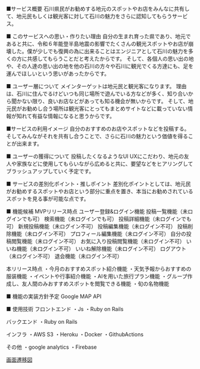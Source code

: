 ■サービス概要
石川県民がお勧めする地元のスポットやお店をみんなに共有して、地元民もしくは観光客に対して石川の魅力をさらに認知してもらうサービス。

■ このサービスへの思い・作りたい理由
自分の生まれ育った県であり、地元であると共に、令和６年能登半島地震の影響でたくさんの観光スポットやお店が崩壊した。僕が少しでも復興の為に出来ることはエンジニアとして石川の魅力を多くの方に共感してもらうことだと考えたからです。
そして、各個人の思い出の地や、その人達の思い出の地を他の石川の方々や石川に観光でくる方達にも、足を運んでほしいという思いがあったからです。

■ ユーザー層について
メインターゲットは地元民と観光客になります。
理由は、石川に住んでるけどいつも同じ場所で遊んでいる方などが多く、知り合いから聞かない限り、良いお店などがあっても知る機会が無いからです。
そして、地元民がお勧めし合う場所は観光客にとってもまとめサイトなどに載っていない情報が知れて有益な情報になると思うからです。

■サービスの利用イメージ
自分のおすすめのお店やスポットなどを投稿する。そしてみんながそれを共有し合うことで、さらに石川の魅力という価値を得ることが出来ます。

■ ユーザーの獲得について
投稿したくなるようなUI UXにこだわり、地元の友人や家族などに使用してもらいながら広めると共に、要望などをヒアリングしてブラッシュアップしていく予定です。

■ サービスの差別化ポイント・推しポイント
差別化ポイントとしては、地元民がお勧めするスポットやお店という部分に重点を置き、本当にお勧めされているスポットを見る事が可能な点です。

■ 機能候補
MVPリリース時点
 ユーザー登録&ログイン機能
 投稿一覧機能（未ログインでも可）
 検索機能（未ログインでも可）
 投稿詳細機能（未ログインでも可）
 新規投稿機能（未ログイン不可）
 投稿編集機能（未ログイン不可）
 投稿削除機能（未ログイン不可）
 プロフィール編集機能（未ログイン不可）
 自分の投稿閲覧機能（未ログイン不可）
 お気に入り投稿閲覧機能（未ログイン不可）
 いいね機能（未ログイン不可）
 いいね解除機能（未ログイン不可）
 ログアウト（未ログイン不可）
 退会機能（未ログイン不可）

本リリース時点
・今月のおすすめスポット紹介機能
・天気予報からおすすめの服装機能
・イベントや行事紹介機能
・AIを用いた旅行プラン機能
・グループ作成し、友人間のみおすすめスポットを閲覧できる機能
・旬の名物機能

■ 機能の実装方針予定
Google MAP API

■ 使用技術
フロントエンド
・Js
・Ruby on Rails

バックエンド
・Ruby on Rails

インフラ
・AWS S3
・Heroku
・Docker
・GithubActions

その他
・google analytics
・Firebase

[画面遷移図](https://www.figma.com/file/Y2stBRuG815onyUSQL4fTG/%E7%9F%B3%E5%B7%9D%E3%82%B9%E3%83%9D%E3%83%83%E3%83%88%E3%82%B8%E3%83%A2%E3%83%86%E3%82%A3(%E4%BB%AE)?type=design&node-id=0-1&mode=design&t=LiosedBdBmIOoGJs-0)